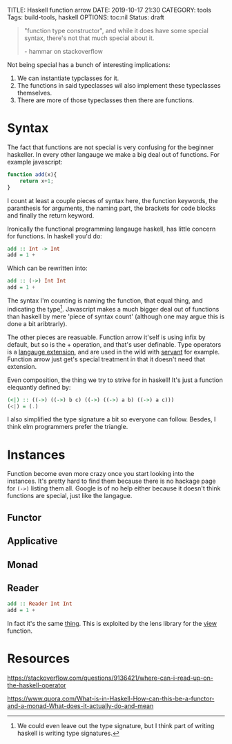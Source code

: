 TITLE: Haskell function arrow
DATE: 2019-10-17 21:30
CATEGORY: tools
Tags: build-tools, haskell
OPTIONS: toc:nil
Status: draft

>  "function type constructor", and while it does have some special syntax,
>   there's not that much special about it.
>
>   \- hammar on stackoverflow


Not being special has a bunch of interesting implications:

1. We can instantiate typclasses for it.
2. The functions in said typeclasses wil also implement these typeclasses themselves.
3. There are more of those typeclasses then there are functions.

# Syntax
The fact that functions are not special is very confusing for the beginner
haskeller.
In every other langauge we make a big deal out of functions.
For example javascript:

```javascript
function add(x){
    return x+1;
}
```

I count at least a couple pieces of syntax here, the function keywords,
the paranthesis for arguments, the naming part, the brackets for
code blocks and finally the return keyword.

Ironically the functional programming langauge haskell,
has little concern for functions.
In haskell you'd do:
```haskell
add :: Int -> Int
add = 1 +
```

Which can be rewritten into:
```haskell
add :: (->) Int Int
add = 1 +
```
The syntax I'm counting is naming the function,
that equal thing, and indicating the type[^canleaveout].
Javascript makes a much bigger deal out of functions than
haskell by mere 'piece of syntax count'
(although one may argue this is done a bit aribtrarly).

[^canleaveout]: We could even leave out the type signature, but I think part of writing
              haskell is writing type signatures.

The other pieces are reasuable.
Function arrow it'self is using infix by default,
but so is the + operation, and that's user definable.
Type operators is a [langauge extension](https://ocharles.org.uk/posts/2014-12-08-type-operators.html),
and are used in the wild with
[servant](https://jappieklooster.nl/pragmatic-haskell-simple-servant-web-server.html#a-minimal-servant)
for example.
Function arrow just get's special treatment in that it doesn't need that extension.

Even composition, the thing we try to strive for in haskell!
It's just a function elequantly defined by:
```haskell
(<|) :: ((->) ((->) b c) ((->) ((->) a b) ((->) a c)))
(<|) = (.)
```
I also simplified the type signature a bit so everyone can follow.
Besdes, I think elm programmers prefer the triangle.


# Instances
Function become even more crazy once you start looking into the instances.
It's pretty hard to find them because there is no
hackage page for `(->)` listing them all.
Google is of no help either because it doesn't think
functions are special, just like the langague.

## Functor

## Applicative

## Monad

## Reader
```haskell
add :: Reader Int Int
add = 1 +
```
In fact it's the same [thing](http://hackage.haskell.org/package/mtl-2.2.2/docs/Control-Monad-Reader.html).
This is exploited by the lens library
for the [view](http://hackage.haskell.org/package/lens-4.18.1/docs/Control-Lens-Getter.html#v:view)
function.

# Resources

https://stackoverflow.com/questions/9136421/where-can-i-read-up-on-the-haskell-operator

https://www.quora.com/What-is-in-Haskell-How-can-this-be-a-functor-and-a-monad-What-does-it-actually-do-and-mean
